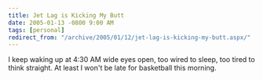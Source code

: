 ```yaml
---
title: Jet Lag is Kicking My Butt
date: 2005-01-13 -0800 9:00 AM
tags: [personal]
redirect_from: "/archive/2005/01/12/jet-lag-is-kicking-my-butt.aspx/"
---
```


I keep waking up at 4:30 AM wide eyes open, too wired to sleep, too
tired to think straight. At least I won't be late for basketball this
morning.

